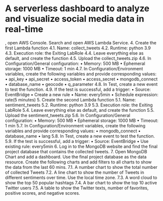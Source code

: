 
# A serverless dashboard to analyze and visualize social media data in real-time


, open AWS Console. Search and open AWS Lambda Service. 
4.	Create the first Lambda function
4.1.	Name: collect_tweets
4.2.	Runtime: python 3.9
4.3.	Execution role: the Exiting LabRole
4.4.	Leave everything else as default, and create the function
4.5.	Upload the collect_tweets.zip
4.6.	In Configuration/General configuration:
•	Memory: 500 MB
•	Ephemeral storage: 1000 MB
•	Timeout: 1 min
4.7.	In Configuration/Environment variables, create the following variables and provide corresponding values:
•	api_key
•	api_secret
•	access_token
•	access_secret
•	mongodb_connect
•	database_name
•	geocode
•	q_parameter
4.8.	In Test, create a new event to test the function. 
4.9.	If the test is successful, add a trigger:
•	Source: EventBridge
•	Create a new rule
•	Name: every5min 
•	Schedule expression: rate(5 minutes)
5.	Create the second Lambda function
5.1.	Name: sentiment_tweets
5.2.	Runtime: python 3.9
5.3.	Execution role: the Exiting LabRole
5.4.	Leave everything else as default, and create the function
5.5.	Upload the sentiment_tweets.zip
5.6.	In Configuration/General configuration:
•	Memory: 500 MB
•	Ephemeral storage: 1000 MB
•	Timeout: 1 min
5.7.	In Configuration/Environment variables, create the following variables and provide corresponding values:
•	mongodb_connect
•	database_name
•	lang
5.8.	In Test, create a new event to test the function. 
5.9.	If the test is successful, add a trigger:
•	Source: EventBridge
•	Use existing rule: every5min 
6.	Log in to the MongoDB website and find the final project database that contains the collected tweets. 
7.	Open MongoDB Chart and add a dashboard. Use the final project database as the data resource. Create the following charts and add filters to all charts to show the data from the last 60 mins. 
7.1.	A number chart to show the total number of collected Tweets
7.2.	A line chart to show the number of Tweets in different sentiments over time. Use the local time zone. 
7.3.	A word cloud to show the top 50 popular hashtags
7.4.	A bar chart to show the top 10 active Twitter users
7.5.	A table to show the Twitter texts, number of favorites, positive scores, and negative scores. 
